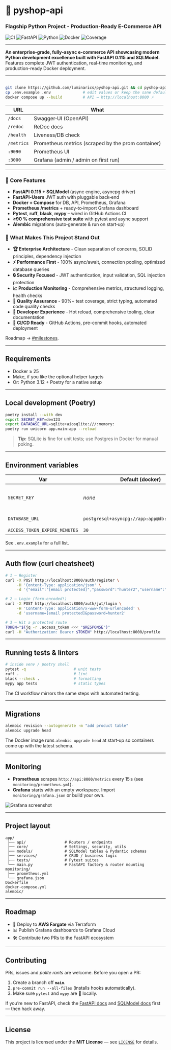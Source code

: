 # 🚀 pyshop‑api
### Flagship Python Project - Production-Ready E-Commerce API

![CI](https://github.com/luminarics/pyshop-api/actions/workflows/python-tests.yml/badge.svg) ![FastAPI](https://img.shields.io/badge/FastAPI-0.115-009688?logo=fastapi) ![Python](https://img.shields.io/badge/Python-3.10+-3776ab?logo=python&logoColor=white) ![Docker](https://img.shields.io/badge/Docker-Ready-2496ed?logo=docker&logoColor=white) ![Coverage](https://img.shields.io/badge/Coverage-90%25+-brightgreen) 

---

**An enterprise-grade, fully‑async e‑commerce API showcasing modern Python development excellence built with FastAPI 0.115 and SQLModel.** Features complete JWT authentication, real-time monitoring, and production-ready Docker deployment.

---

##

```bash
git clone https://github.com/luminarics/pyshop-api.git && cd pyshop-api
cp .env.example .env              # edit values or keep the sane defaults
docker compose up --build         # API → http://localhost:8000 ⚡️
```

| URL        | What                                               |
| ---------- | -------------------------------------------------- |
| `/docs`    | Swagger‑UI (OpenAPI)                               |
| `/redoc`   | ReDoc docs                                         |
| `/health`  | Liveness/DB check                                  |
| `/metrics` | Prometheus metrics (scraped by the prom container) |
| `:9090`    | Prometheus UI                                      |
| `:3000`    | Grafana (admin / admin on first run)               |

---

### 🚀 Core Features

* **FastAPI 0.115 + SQLModel** (async engine, asyncpg driver)
* **FastAPI‑Users** JWT auth with pluggable back‑end
* **Docker + Compose** for DB, API, Prometheus, Grafana
* **Prometheus /metrics** + ready‑to‑import Grafana dashboard
* **Pytest**, **ruff**, **black**, **mypy** – wired in GitHub Actions CI
* **≥90 % comprehensive test suite** with pytest and async support
* **Alembic** migrations (auto‑generate & run on start‑up)

### 💎 What Makes This Project Stand Out

* **🏆 Enterprise Architecture** - Clean separation of concerns, SOLID principles, dependency injection
* **⚡ Performance First** - 100% async/await, connection pooling, optimized database queries
* **🔒 Security Focused** - JWT authentication, input validation, SQL injection protection
* **📈 Production Monitoring** - Comprehensive metrics, structured logging, health checks
* **🧪 Quality Assurance** - 90%+ test coverage, strict typing, automated code quality checks
* **🚀 Developer Experience** - Hot reload, comprehensive tooling, clear documentation
* **🔄 CI/CD Ready** - GitHub Actions, pre-commit hooks, automated deployment

Roadmap → [#milestones](#roadmap).

---

## Requirements

* Docker ≥ 25
* Make, if you like the optional helper targets
* Or: Python 3.12 + Poetry for a native setup

---

## Local development (Poetry)

```bash
poetry install --with dev
export SECRET_KEY=dev123
export DATABASE_URL=sqlite+aiosqlite:///:memory:
poetry run uvicorn app.main:app --reload
```

> **Tip:** SQLite is fine for unit tests; use Postgres in Docker for manual poking.

---

## Environment variables

| Var                           | Default (docker)                               | Required | Notes                                   |
| ----------------------------- | ---------------------------------------------- | -------- | --------------------------------------- |
| `SECRET_KEY`                  | *none*                                         | ✅        | JWT signing key – must be long & random |
| `DATABASE_URL`                | `postgresql+asyncpg://app:app@db:5432/fastapi` |          | SQLAlchemy URL                          |
| `ACCESS_TOKEN_EXPIRE_MINUTES` | `30`                                           |          | JWT TTL                                 |

See `.env.example` for a full list.

---

## Auth flow (curl cheatsheet)

```bash
# 1 — Register
curl -X POST http://localhost:8000/auth/register \
     -H 'Content-Type: application/json' \
     -d '{"email":"[email protected]","password":"hunter2","username":"deni"}'

# 2 — Login (form‑encoded!)
curl -X POST http://localhost:8000/auth/jwt/login \
     -H 'Content-Type: application/x-www-form-urlencoded' \
     -d 'username=[email protected]&password=hunter2'

# 3 — Hit a protected route
TOKEN="$(jq -r .access_token <<< "$RESPONSE")"
curl -H "Authorization: Bearer $TOKEN" http://localhost:8000/profile
```

---

## Running tests & linters

```bash
# inside venv / poetry shell
pytest -q                     # unit tests
ruff .                        # lint
black --check .               # formatting
mypy app tests                # static types
```

The CI workflow mirrors the same steps with automated testing.

---

## Migrations

```bash
alembic revision --autogenerate -m "add product table"
alembic upgrade head
```

The Docker image runs `alembic upgrade head` at start‑up so containers come up with the latest schema.

---

## Monitoring

* **Prometheus** scrapes `http://api:8000/metrics` every 15 s (see `monitoring/prometheus.yml`).
* **Grafana** starts with an empty workspace. Import `monitoring/grafana.json` or build your own.

![Grafana screenshot](./docs/grafana.png)

---

## Project layout

```
app/
 ├── api/                 # Routers / endpoints
 ├── core/                # Settings, security, utils
 ├── models/              # SQLModel tables & Pydantic schemas
 ├── services/            # CRUD / business logic
 ├── tests/               # Pytest suites
 └── main.py              # FastAPI factory & router mounting
monitoring/
 ├── prometheus.yml
 └── grafana.json
Dockerfile
docker-compose.yml
alembic/
```

---

## Roadmap

* 🚀 Deploy to **AWS Fargate** via Terraform
* 📊 Publish Grafana dashboards to Grafana Cloud
* 🛠️ Contribute two PRs to the FastAPI ecosystem
---

## Contributing

PRs, issues and *polite rants* are welcome. Before you open a PR:

1. Create a branch off **`main`**.
2. `pre-commit run --all-files` (installs hooks automatically).
3. Make sure `pytest` and `mypy` are 💚 locally.

If you’re new to FastAPI, check the [FastAPI docs](https://fastapi.tiangolo.com/) and [SQLModel docs](https://sqlmodel.tiangolo.com/) first — then hack away.

---

## License

This project is licensed under the **MIT License** — see [`LICENSE`](LICENSE) for details.
